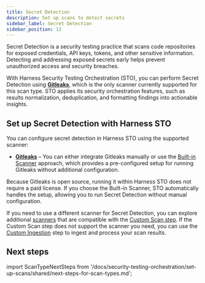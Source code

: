 ```yaml
---
title: Secret Detection
description: Set up scans to detect secrets
sidebar_label: Secret Detection
sidebar_position: 12
---
```


Secret Detection is a security testing practice that scans code repositories for exposed credentials, API keys, tokens, and other sensitive information. Detecting and addressing exposed secrets early helps prevent unauthorized access and security breaches.

With Harness Security Testing Orchestration (STO), you can perform Secret Detection using **[Gitleaks](/docs/security-testing-orchestration/sto-techref-category/gitleaks-scanner-reference)**, which is the only scanner currently supported for this scan type. STO applies its security orchestration features, such as results normalization, deduplication, and formatting findings into actionable insights.

## Set up Secret Detection with Harness STO

You can configure secret detection in Harness STO using the supported scanner:

- **[Gitleaks](/docs/security-testing-orchestration/sto-techref-category/gitleaks-scanner-reference)** – You can either integrate Gitleaks manually or use the [Built-in Scanner](./built-in-scanners) approach, which provides a pre-configured setup for running Gitleaks without additional configuration.

Because Gitleaks is open source, running it within Harness STO does not require a paid license. If you choose the Built-in Scanner, STO automatically handles the setup, allowing you to run Secret Detection without manual configuration.

If you need to use a different scanner for Secret Detection, you can explore additional [scanners](/docs/security-testing-orchestration/custom-scanning/custom-scan-reference) that are compatible with the [Custom Scan step](/docs/security-testing-orchestration/custom-scanning/custom-scan-reference). If the Custom Scan step does not support the scanner you need, you can use the [Custom Ingestion](/docs/security-testing-orchestration/custom-scanning/custom-ingest-reference) step to ingest and process your scan results.

## Next steps  

import ScanTypeNextSteps from '/docs/security-testing-orchestration/set-up-scans/shared/next-steps-for-scan-types.md';

<ScanTypeNextSteps />